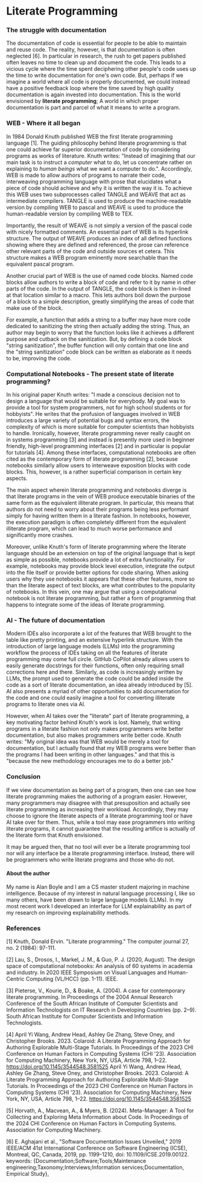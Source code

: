 # Literate Programming

### The struggle with documentation

The documentation of code is essential for people to be able to maintain and reuse code. The reality, however, is that documentation is often neglected [6]. In particular in research, the rush to get papers published often leaves no time to clean up and document the code. This leads to a vicious cycle where the time spent deciphering other people's code uses up the time to write documentation for one's own code. But, perhaps if we imagine a world where all code is properly documented, we could instead have a positive feedback loop where the time saved by high quality documentation is again invested into documentation. This is the world envisioned by **literate programming**; A world in which proper documentation is part and parcel of what it means to write a program.  

### WEB - Where it all began

In 1984 Donald Knuth published WEB the first literate programming language [1]. The guiding philosophy behind literate programming is that one could achieve far superior documentation of code by considering programs as works of literature. Knuth writes: "Instead of imagining that our main task is to instruct a *computer* what to do, let us concentrate rather on explaining to *human beings* what we want a computer to do.". Accordingly, WEB is made to allow authors of programs to narrate their code, interweaving programming language with prose that elucidates what a piece of code should achieve and why it is written the way it is. To achieve this WEB uses two subprocesses called TANGLE and WEAVE that act as intermediate compilers. TANGLE is used to produce the machine-readable version by compiling WEB to pascal and WEAVE is used to produce the human-readable version by compiling WEB to TEX. 

Importantly, the result of WEAVE is not simply a version of the pascal code with nicely formatted comments. An essential part of WEB is its hyperlink structure. The output of WEAVE produces an index of all defined functions showing where they are defined and referenced, the prose can reference other relevant parts of the code and outside sources et cetera. This structure makes a WEB program eminently more searchable than the equivalent pascal program. 

Another crucial part of WEB is the use of named code blocks. Named code blocks allow authors to write a block of code and refer to it by name in other parts of the code. In the output of TANGLE, the code block is then in-lined at that location similar to a macro. This lets authors boil down the purpose of a block to a simple description, greatly simplifying the areas of code that make use of the block. 

For example, a function that adds a string to a buffer may have more code dedicated to sanitizing the string then actually adding the string. Thus, an author may begin to worry that the function looks like it achieves a different purpose and cutback on the sanitization. But, by defining a code block "string sanitization", the buffer function will only contain that one line and the "string sanitization" code block can be written as elaborate as it needs to be, improving the code. 

### Computational Notebooks - The present state of literate programming?

In his original paper Knuth writes: "I made a conscious decision not to design a language that would be suitable for everybody. My goal was to provide a tool for system programmers, not for high school students or for hobbyists". He writes that the profusion of languages involved in WEB introduces a large variety of potential bugs and syntax errors, the complexity of which is more suitable for computer scientists than hobbyists to handle. Ironically, however, literate programming never really caught on in systems programming [3] and instead is presently more used in beginner friendly, high-level programming interfaces [2] and in particular is popular for tutorials [4]. Among these interfaces, computational notebooks are often cited as the contemporary form of literate programming [2], because notebooks similarly allow users to interweave exposition blocks with code blocks. This, however, is a rather superficial comparison in certain key aspects. 

The main aspect wherein literate programming and notebooks diverge is that literate programs in the vein of WEB produce executable binaries of the same form as the equivalent illiterate program. In particular, this means that authors do not need to worry about their programs being less performant simply for having written them in a literate fashion. In notebooks, however, the execution paradigm is often completely different from the equivalent illiterate program, which can lead to much worse performance and significantly more crashes. 

Moreover, unlike Knuth's form of literate programming where the literate language should be an extension on top of the original language that is kept as simple as possible, notebooks provide a lot of extra functionality. For example, notebooks may provide block level execution, integrate the output into the file itself or provide better options for code sharing. When asking users why they use notebooks it appears that these other features, more so than the literate aspect of text blocks, are what contributes to the popularity of notebooks. In this vein, one may argue that using a computational notebook is not literate programming, but rather a form of programming that happens to integrate some of the ideas of literate programming. 

### AI - The future of documentation 

Modern IDEs also incorporate a lot of the features that WEB brought to the table like pretty printing, and an extensive hyperlink structure. With the introduction of large language models (LLMs) into the programming workflow the process of IDEs taking on all the features of literate programming may come full circle. GitHub CoPilot already allows users to easily generate docstrings for their functions, often only requiring small corrections here and there. Similarly, as code is increasingly written by LLMs, the prompt used to generate the code could be added inside the code as a sort of literate documentation, an idea already introduced by [5]. AI also presents a myriad of other opportunities to add documentation for the code and one could easily imagine a tool for converting illiterate programs to literate ones via AI.

However, when AI takes over the "literate" part of literate programming, a key motivating factor behind Knuth's work is lost. Namely, that writing programs in a literate fashion not only makes programmers write better documentation, but also makes programmers write better code. Knuth writes: "My original idea was that WEB would be merely a tool for documentation, but I actually found that my WEB programs were better than the programs I had been writing in other languages." and that this is "because the new methodology encourages me to do a better job." 

### Conclusion

If we view documentation as being part of a program, then one can see how literate programming makes the authoring of a program easier. However, many programmers may disagree with that presuposition and actually see literate programming as increasing their workload. Accordingly, they may choose to ignore the literate aspects of a literate programming tool or have AI take over for them. Thus, while a tool may ease programmers into writing literate programs, it cannot guarantee that the resulting artifice is actually of the literate form that Knuth envisioned. 

It may be argued then, that no tool will ever be a literate programming tool nor will any interface be a literate programming interface. Instead, there will be programmers who write literate programs and those who do not.

#### About the author
My name is Alan Boyle and I am a CS master student majoring in machine intelligence. Because of my interest in natural language processing I, like so many others, have been drawn to large language models (LLMs). In my most recent work I developed an interface for LLM explainability as part of my research on improving explainability methods. 

### References

[1] Knuth, Donald Ervin. "Literate programming." The computer journal 27, no. 2 (1984): 97-111.

[2] Lau, S., Drosos, I., Markel, J. M., & Guo, P. J. (2020, August). The design space of computational notebooks: An analysis of 60 systems in academia and industry. In 2020 IEEE Symposium on Visual Languages and Human-Centric Computing (VL/HCC) (pp. 1-11). IEEE.

[3] Pieterse, V., Kourie, D., & Boake, A. (2004). A case for contemporary literate programming. In Proceedings of the 2004 Annual Research Conference of the South African Institute of Computer Scientists and Information Technologists on IT Research in Developing Countries (pp. 2–9). South African Institute for Computer Scientists and Information Technologists.

[4] April Yi Wang, Andrew Head, Ashley Ge Zhang, Steve Oney, and Christopher Brooks. 2023. Colaroid: A Literate Programming Approach for Authoring Explorable Multi-Stage Tutorials. In Proceedings of the 2023 CHI Conference on Human Factors in Computing Systems (CHI '23). Association for Computing Machinery, New York, NY, USA, Article 798, 1–22. https://doi.org/10.1145/3544548.3581525 April Yi Wang, Andrew Head, Ashley Ge Zhang, Steve Oney, and Christopher Brooks. 2023. Colaroid: A Literate Programming Approach for Authoring Explorable Multi-Stage Tutorials. In Proceedings of the 2023 CHI Conference on Human Factors in Computing Systems (CHI '23). Association for Computing Machinery, New York, NY, USA, Article 798, 1–22. https://doi.org/10.1145/3544548.3581525

[5] Horvath, A., Macvean, A., & Myers, B. (2024). Meta-Manager: A Tool for Collecting and Exploring Meta Information about Code. In Proceedings of the 2024 CHI Conference on Human Factors in Computing Systems. Association for Computing Machinery.

[6] E. Aghajani et al., "Software Documentation Issues Unveiled," 2019 IEEE/ACM 41st International Conference on Software Engineering (ICSE), Montreal, QC, Canada, 2019, pp. 1199-1210, doi: 10.1109/ICSE.2019.00122. keywords: {Documentation;Software;Tools;Maintenance engineering;Taxonomy;Interviews;Information services;Documentation, Empirical Study},



